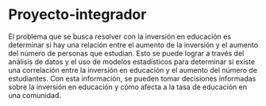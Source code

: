 # Proyecto-integrador
El problema que se busca resolver con la inversión en educación es determinar si hay una relación entre el aumento de la inversión y el aumento del número de personas que estudian. Esto se puede lograr a través del análisis de datos y el uso de modelos estadísticos para determinar si existe una correlación entre la inversión en educación y el aumento del número de estudiantes. Con esta información, se pueden tomar decisiones informadas sobre la inversión en educación y cómo afecta a la tasa de educación en una comunidad.
